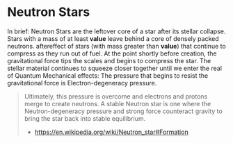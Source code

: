# Neutron Stars

In brief:
Neutron Stars are the leftover core of a star after its stellar collapse. Stars with a mass of at least **value** leave behind a core of densely packed neutrons.
aftereffect of stars (with mass greater than **value**) that continue to compress as they run out of fuel. At the point shortly before creation, the gravitational force tips the scales and begins to compress the star. The stellar material continues to squeeze closer together until we enter the real of Quantum Mechanical effects: The pressure that begins to resist the gravitational force is Electron-degeneracy pressure.
>
> Ultimately, this pressure is overcome and electrons and protons merge to create neutrons. A stable Neutron star is one where the Neutron-degeneracy pressure and strong force counteract gravity to bring the star back into stable equilibrium.
>
>  - https://en.wikipedia.org/wiki/Neutron_star#Formation
